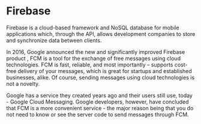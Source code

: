 # Firebase

Firebase is a cloud-based framework and NoSQL database for mobile applications which, through the API, allows development companies to store and synchronize data between clients.

In 2016, Google announced the new and significantly improved Firebase product , FCM is a tool for the exchange of free messages using cloud technologies. FCM is fast, reliable, and most importantly – supports cost-free delivery of your messages, which is great for startups and established businesses, alike. 
Of course, sending messages using cloud technologies is not a novelty.

Google has a service they created years ago and their users still use, today - Google Cloud Messaging. Google developers, however, have concluded that FCM is a more convenient service - the major reason being that you do not need to know or see the server code to send messages through FCM.

